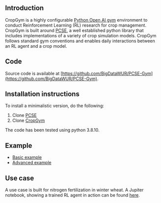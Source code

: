 ## Introduction
CropGym is a highly configurable [Python Open AI gym](https://gym.openai.com/) environment to conduct Reinforcement Learning (RL) research for crop management. CropGym is built around [PCSE](https://pcse.readthedocs.io/en/stable/), a well established python library that includes implementations of a variety of crop simulation models. CropGym follows standard gym conventions and enables daily interactions between an RL agent and a crop model.

## Code 
Source code is available at [https://github.com/BigDataWUR/PCSE-Gym](https://github.com/BigDataWUR/PCSE-Gym).

## Installation instructions
To install a minimalistic version, do the following:

1. Clone [PCSE](https://github.com/ajwdewit/pcse.git)
2. Clone [CropGym](https://github.com/BigDataWUR/PCSE-Gym)

The code has been tested using python 3.8.10.
## Example
- [Basic example](tutorials/basic.md)
- [Advanced example](tutorials/customization.md)

## Use case
A use case is built for nitrogen fertilization in winter wheat. A Jupiter notebook, showing a trained RL agent in action can be found [here](https://colab.research.google.com/github/BigDataWUR/PCSE-Gym/blob/master/notebooks/nitrogen-winterwheat/results_paper.ipynb).
